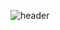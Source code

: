 ![header](https://capsule-render.vercel.app/api?type=waving&text=INAV%20Configuration&animation=scaleIn&color=gradient&fontColor=000000&customColorList=3&height=150&fontSize=50&fontAlignY=35)
